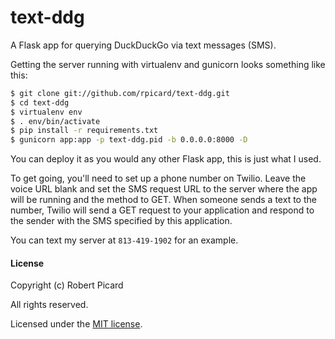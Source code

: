 text-ddg
========

A Flask app for querying DuckDuckGo via text messages (SMS).

Getting the server running with virtualenv and gunicorn looks something like this:

```sh
$ git clone git://github.com/rpicard/text-ddg.git
$ cd text-ddg
$ virtualenv env
$ . env/bin/activate
$ pip install -r requirements.txt
$ gunicorn app:app -p text-ddg.pid -b 0.0.0.0:8000 -D
```

You can deploy it as you would any other Flask app, this is just what I used.

To get going, you'll need to set up a phone number on Twilio. Leave the voice URL blank and set the SMS request URL to the server where the app will be running and the method to GET. When someone sends a text to the number, Twilio will send a GET request to your application and respond to the sender with the SMS specified by this application.

You can text my server at `813-419-1902` for an example.

#### License

Copyright (c) Robert Picard

All rights reserved.

Licensed under the [MIT license](http://opensource.org/licenses/MIT).